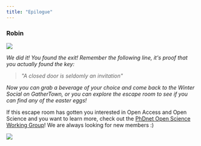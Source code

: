 ```yaml
---
title: "Epilogue"
---
```


### Robin

![](/images/robin-sitting.png)

_We did it! You found the exit! Remember the following line, it's proof that you actually found the key:_

>   _"A closed door is seldomly an invitation"_

_Now you can grab a beverage of your choice and come back to the Winter Social on GatherTown, or you can explore the escape room to see if you can find any of the easter eggs!_

If this escape room has gotten you interested in Open Access and Open Science and you want to learn more, check out the [PhDnet Open Science Working Group](https://www.phdnet.mpg.de/phdnet/who/workgroups/open-science-group)! We are always looking for new members :)


<!-- ![](https://media4.giphy.com/media/35HTaxVJWzp2QOShct/giphy.gif?cid=ecf05e47wx7gzaz23jhldze1be4et0krxcdtjwhloa30u2ko&rid=giphy.gif) -->

[![](https://img.shields.io/website?label=Back%20to%20home&style=for-the-badge&up_message=Go%21&url=https%3A%2F%2Fdanielroelfs.com)](/)
